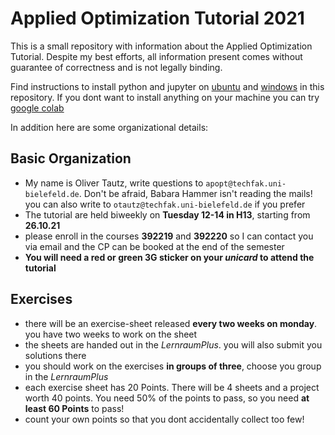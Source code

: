 # Applied Optimization Tutorial 2021

This is a small repository with information about the Applied Optimization Tutorial. Despite my best efforts, all information present comes without guarantee of correctness and is not legally binding.

Find instructions to install python and jupyter on [ubuntu](https://github.com/Oliver-Tautz/apopt_tut21/blob/f0e863c4dcfc02604f7361eea9a547e4a646f131/python_on_ubuntu.md) and [windows](https://github.com/Oliver-Tautz/apopt_tut21/blob/f0e863c4dcfc02604f7361eea9a547e4a646f131/python_windows.md) in this repository. If you dont want to install anything on your machine you can try [google colab](https://colab.research.google.com/)


In addition here are some organizational details:


## Basic Organization

* My name is Oliver Tautz, write questions to `apopt@techfak.uni-bielefeld.de`. Don't be afraid, Babara Hammer isn't reading the mails! you can also write to `otautz@techfak.uni-bielefeld.de` if you prefer 
* The tutorial are held biweekly on **Tuesday 12-14 in H13**, starting from **26.10.21**
* please enroll in the courses **392219** and **392220** so I can contact you via email and the CP can be booked at the end of the semester
* **You will need a red or green 3G sticker on your *unicard* to attend the tutorial**


## Exercises

* there will be an exercise-sheet released **every two weeks on monday**. you have two weeks to work on the sheet
* the sheets are handed out in the *LernraumPlus*. you will also submit you solutions there
* you should work on the exercises **in groups of three**, choose you group in the *LernraumPlus*
* each exercise sheet has 20 Points. There will be 4 sheets and a project worth 40 points. You need 50% of the points to pass, so you need **at least 60 Points** to pass!
* count your own points so that you dont accidentally collect too few!
